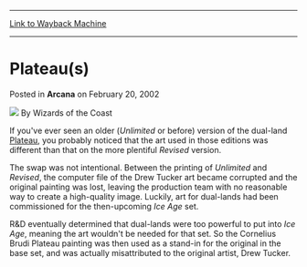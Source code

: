 
---
[Link to Wayback Machine](https://web.archive.org/web/20220628095220/https://magic.wizards.com/en/articles/archive/arcana/plateaus-2002-02-20)

[_metadata_:author]:- "Wizards of the Coast"
[_metadata_:description]:- "If you've ever seen an older (Unlimited or before) version of the dual-land Plateau, you probably noticed that the art used in those editions was different than that on the more plentiful Revised version.The swap was not intentional. Between the printing of Unlimited and Revised, the computer file of the Drew Tucker art became corrupted and the original painting was lost,"
[_metadata_:generator]:- "Drupal 7 (http://drupal.org)"
[_metadata_:node]:- "605586"
[_metadata_:publish_date]:- "2002-02-20"
[_metadata_:source]:- "div-main-content"
[_metadata_:title]:- "Plateau(s)"
[_metadata_:wayback_capture_timestamp]:- "2022-06-28 09:52:20"
[_metadata_:wayback_raw_url]:- "https://web.archive.org/web/20220628095220id_/https://magic.wizards.com/en/articles/archive/arcana/plateaus-2002-02-20"
[_metadata_:wayback_url]:- "https://magic.wizards.com/en/articles/archive/arcana/plateaus-2002-02-20"
---


Plateau(s)
==========



 Posted in **Arcana**
 on February 20, 2002 






![](https://media.magic.wizards.com/styles/auth_small/public/images/person/wizards_author.jpg)
By Wizards of the Coast











If you've ever seen an older (*Unlimited* or before) version of the dual-land [Plateau](https://gatherer.wizards.com/Pages/Card/Details.aspx?name=Plateau), you probably noticed that the art used in those editions was different than that on the more plentiful *Revised* version.

The swap was not intentional. Between the printing of *Unlimited* and *Revised*, the computer file of the Drew Tucker art became corrupted and the original painting was lost, leaving the production team with no reasonable way to create a high-quality image. Luckily, art for dual-lands had been commissioned for the then-upcoming *Ice Age* set.

R&D eventually determined that dual-lands were too powerful to put into *Ice Age*, meaning the art wouldn't be needed for that set. So the Cornelius Brudi Plateau painting was then used as a stand-in for the original in the base set, and was actually misattributed to the original artist, Drew Tucker.







